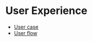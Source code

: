 # User Experience

- [User case](https://whimsical.com/5pAMNz4FneZpGQxxXUDmfz)
- [User flow](https://whimsical.com/B9M3uXiRUz3ZW5eHuxUYoP)
